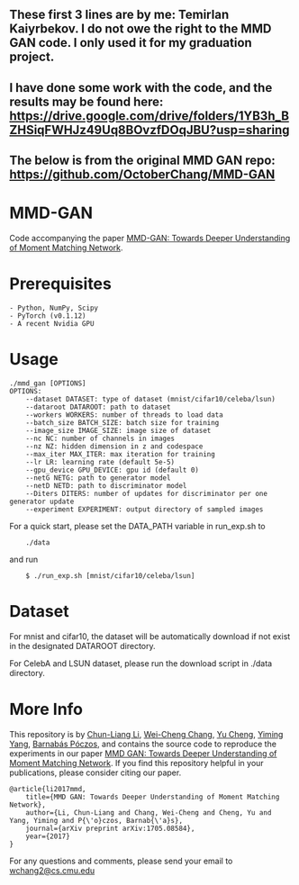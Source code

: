 ## These first 3 lines are by me: Temirlan Kaiyrbekov. I do not owe the right to the MMD GAN code. I only used it for my graduation project.
## I have done some work with the code, and the results may be found here: https://drive.google.com/drive/folders/1YB3h_BZHSiqFWHJz49Uq8BOvzfDOqJBU?usp=sharing
## The below is from the original MMD GAN repo: https://github.com/OctoberChang/MMD-GAN 

# MMD-GAN

Code accompanying the paper [MMD-GAN: Towards Deeper Understanding of Moment Matching Network](https://arxiv.org/abs/1705.08584).

# Prerequisites
    - Python, NumPy, Scipy
    - PyTorch (v0.1.12)
    - A recent Nvidia GPU

# Usage
```
./mmd_gan [OPTIONS]
OPTIONS:
    --dataset DATASET: type of dataset (mnist/cifar10/celeba/lsun)
    --dataroot DATAROOT: path to dataset
    --workers WORKERS: number of threads to load data
    --batch_size BATCH_SIZE: batch size for training
    --image_size IMAGE_SIZE: image size of dataset
    --nc NC: number of channels in images
    --nz NZ: hidden dimension in z and codespace
    --max_iter MAX_ITER: max iteration for training
    --lr LR: learning rate (default 5e-5)
    --gpu_device GPU_DEVICE: gpu id (default 0)
    --netG NETG: path to generator model
    --netD NETD: path to discriminator model
    --Diters DITERS: number of updates for discriminator per one generator update
    --experiment EXPERIMENT: output directory of sampled images
```

For a quick start, please set the DATA_PATH variable in run_exp.sh to
```
    ./data
```
and run
```
	$ ./run_exp.sh [mnist/cifar10/celeba/lsun]
```

# Dataset
For mnist and cifar10, the dataset will be automatically download if not exist in
the designated DATAROOT directory.

For CelebA and LSUN dataset, please run the download script in ./data directory.


# More Info
This repository is by
[Chun-Liang Li](http://www.cs.cmu.edu/~chunlial/),
[Wei-Cheng Chang](https://octoberchang.github.io/),
[Yu Cheng](https://sites.google.com/site/chengyu05/),
[Yiming Yang](http://www.cs.cmu.edu/~yiming/),
[Barnabás Póczos](http://www.cs.cmu.edu/~bapoczos/),
and contains the source code to
reproduce the experiments in our paper
[MMD GAN: Towards Deeper Understanding of Moment Matching Network](https://arxiv.org/abs/1705.08584).
If you find this repository helpful in your publications, please consider citing our paper.
```
@article{li2017mmd,
    title={MMD GAN: Towards Deeper Understanding of Moment Matching Network},
    author={Li, Chun-Liang and Chang, Wei-Cheng and Cheng, Yu and Yang, Yiming and P{\'o}czos, Barnab{\'a}s},
    journal={arXiv preprint arXiv:1705.08584},
    year={2017}
}
```

For any questions and comments, please send your email to
[wchang2@cs.cmu.edu](mailto:wchang2@cs.cmu.edu)

